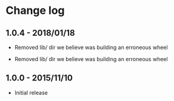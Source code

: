 Change log
==========

1.0.4 - 2018/01/18 
------------------

- Removed lib/ dir we believe was building an erroneous wheel

- Removed lib/ dir we believe was building an erroneous wheel

1.0.0 - 2015/11/10
------------------

- Initial release

